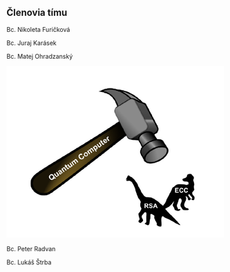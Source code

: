 ## Členovia tímu

Bc. Nikoleta Furičková

Bc. Juraj Karásek

Bc. Matej Ohradzanský

![Foto](foto.png)

Bc. Peter Radvan

Bc. Lukáš Štrba
